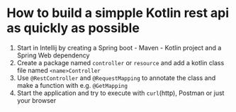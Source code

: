 # How to build a simpple Kotlin rest api as quickly as possible

1. Start in Intellij by creating a Spring boot - Maven - Kotlin project and a Spring Web dependency
2. Create a package named `controller` or `resource` and add a kotlin class file named `<name>Controller`
3. Use `@RestController` and `@RequestMapping` to annotate the class and make a function with e.g. `@GetMapping`
4. Start the application and try to execute with `curl`(http), Postman or just your browser